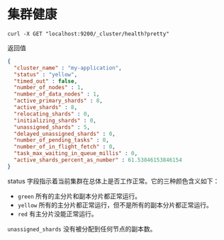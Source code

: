 # 集群健康

```
curl -X GET "localhost:9200/_cluster/health?pretty"
```

返回值

``` json
{
  "cluster_name" : "my-application",
  "status" : "yellow",
  "timed_out" : false,
  "number_of_nodes" : 1,
  "number_of_data_nodes" : 1,
  "active_primary_shards" : 8,
  "active_shards" : 8,
  "relocating_shards" : 0,
  "initializing_shards" : 0,
  "unassigned_shards" : 5,
  "delayed_unassigned_shards" : 0,
  "number_of_pending_tasks" : 0,
  "number_of_in_flight_fetch" : 0,
  "task_max_waiting_in_queue_millis" : 0,
  "active_shards_percent_as_number" : 61.53846153846154
}

```


status 字段指示着当前集群在总体上是否工作正常。它的三种颜色含义如下：

- `green` 所有的主分片和副本分片都正常运行。
- `yellow` 所有的主分片都正常运行，但不是所有的副本分片都正常运行。
- `red` 有主分片没能正常运行。


`unassigned_shards`  没有被分配到任何节点的副本数。